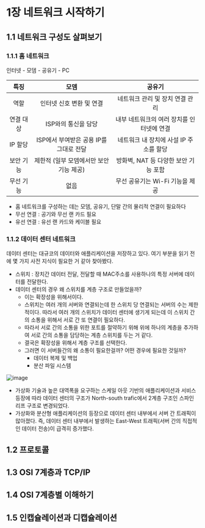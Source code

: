 # 1장 네트워크 시작하기
## 1.1 네트워크 구성도 살펴보기
### 1.1.1 홈 네트워크
인터넷 - 모뎀 - 공유기 - PC

|특징|	모뎀|	공유기|
|:---:|:--:|:--:|
|역할|	인터넷 신호 변환 및 연결|	네트워크 관리 및 장치 연결 관리|
|연결 대상|	ISP와의 통신을 담당|	내부 네트워크의 여러 장치를 인터넷에 연결|
|IP 할당|	ISP에서 부여받은 공용 IP를 그대로 전달|	네트워크 내 장치에 사설 IP 주소를 할당|
|보안 기능|	제한적 (일부 모뎀에서만 보안 기능 제공)|	방화벽, NAT 등 다양한 보안 기능 포함|
|무선 기능|	없음|	무선 공유기는 Wi-Fi 기능을 제공|

- 홈 네트워크를 구성하는 데는 모뎀, 공유기, 단말 간의 물리적 연결이 필요하다
- 무선 연결 : 공기와 무선 랜 카드 필요
- 유선 연결 : 유선 랜 카드와 케이블 필요
### 1.1.2 데이터 센터 네트워크
데이터 센터는 대규코의 데이터와 애플리케이션을 저장하고 있다.
여기 부분을 읽기 전에 몇 가지 사전 지식이 필요한 거 같아 찾아봤다.
- 스위치 : 장치간 데이터 전달, 전달할 때 MAC주소를 사용하나의 특정 서버에 데이터를 전달한다.
- 데이터 센터의 경우 왜 스위치를 계층 구조로 만들었을까?
  - 이는 확장성을 위해서이다.
  - 스위치는 여러 개의 서버와 연결되는데 한 스위치 당 연결되는 서버의 수는 제한적이다. 따라서 여러 개의 스위치가 데이터 센터에 생기게 되는데 이 스위치 간의 소통을 위해서 서로 간 또 연결이 필요하다.
  - 따라서 서로 간의 소통을 위한 포트를 절약하기 위해 위에 하나의 계층을 추가하여 서로 간의 소통을 담당하는 계층 스위치를 두는 거 같다.
  - 결국은 확장성을 위해서 계층 구조를 선택한다.
  - 그러면 이 서버들간의 왜 소통이 필요한걸까? 어떤 경우에 필요한 것일까?
    - 데이터 복제 및 백업
    - 분산 파일 시스템

![image](https://github.com/user-attachments/assets/09fce9a2-95a8-4d09-9962-a6f30e1b0dea)
- 가상화 기술과 높은 대역폭을 요구하는 스케일 아웃 기반의 애플리케이션과 서비스 등장에 따라 
데이터 센터의 구조가 North-south trafic에서 2계층 구조인 스파인 리프 구조로 변경되었다.
- 가상화와 분산형 애플리케이션의 등장으로 데이터 센터 내부에서 서버 간 트래픽이 많아졌다. 즉, 데이터 센터 내부에서 발생하는 East-West 트래픽(서버 간의 직접적인 데이터 전송)이 급격히 증가했다.
## 1.2 프로토콜
## 1.3 OSI 7계층과 TCP/IP 
## 1.4 OSI 7계층별 이해하기
## 1.5 인캡슐레이션과 디캡슐레이션
